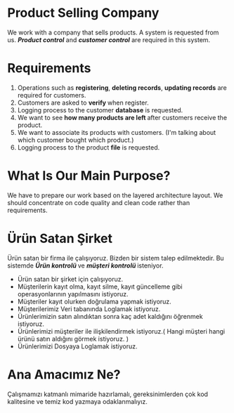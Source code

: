 <h1>Product Selling Company</h1>

<p>We work with a company that sells products. A system is requested from us. <b><i>Product control</i></b> and <b><i>customer control</i></b> are required in this system.</p>

<h1>Requirements</h1>

<ol>
<li>Operations such as <b>registering</b>, <b>deleting records</b>, <b>updating records</b> are required for customers.</li>
<li>Customers are asked to <b> verify </b> when register.</li>
<li>Logging process to the customer <b>database</b> is requested.</li>
<li>We want to see <b> how many products are left </b> after customers receive the product.</li>
<li>We want to associate its products with customers. (I'm talking about which customer bought which product.)</li>
<li>Logging process to the product <b>file</b> is requested.</li>
  </ol>
  
<h1>What Is Our Main Purpose?</h1>

<p> We have to prepare our work based on the layered architecture layout. We should concentrate on code quality and clean code rather than requirements.</p>

<h1>Ürün Satan Şirket</h1>
<p>
Ürün satan bir firma ile çalışıyoruz. Bizden bir sistem talep edilmektedir. Bu sistemde <b> <i> Ürün kontrolü </i> </b> ve <b> <i> müşteri kontrolü </i> </b> isteniyor.</p>
<ul>
  <li>Ürün satan bir şirket için çalışıyoruz. </li>
  <li>Müşterilerin kayıt olma, kayıt silme, kayıt güncelleme gibi operasyonlarının yapılmasını istiyoruz.</li>
  <li>Müşteriler kayıt olurken doğrulama yapmak istiyoruz.</li>
  <li>Müşterilerimiz Veri tabanında Loglamak istiyoruz.</li>
  <li>Ürünlerimizin satın alındıktan sonra kaç adet kaldığını öğrenmek istiyoruz.</li>
  <li>Ürünlerimizi müşteriler ile ilişkilendirmek istiyoruz.( Hangi müşteri hangi ürünü satın aldığını görmek istiyoruz. )</li> 
  <li>Ürünlerimizi Dosyaya Loglamak istiyoruz. </li>
</ul>  
  
<h1>Ana Amacımız Ne?</h1>
  
<p>Çalışmamızı katmanlı mimaride hazırlamalı, gereksinimlerden çok kod kalitesine ve temiz kod yazmaya odaklanmalıyız.</p>

